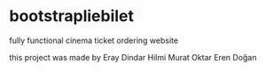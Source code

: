 # bootstrapliebilet
fully functional cinema ticket ordering website

this project was made by 
Eray Dindar
Hilmi Murat Oktar
Eren Doğan
